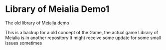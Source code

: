 # Library of Meialia Demo1
The old library of Meialia demo

This is a backup for a old concept of the Game, the actual game Library of Meialia is in another repository
It might receive some update for some small issues sometimes
